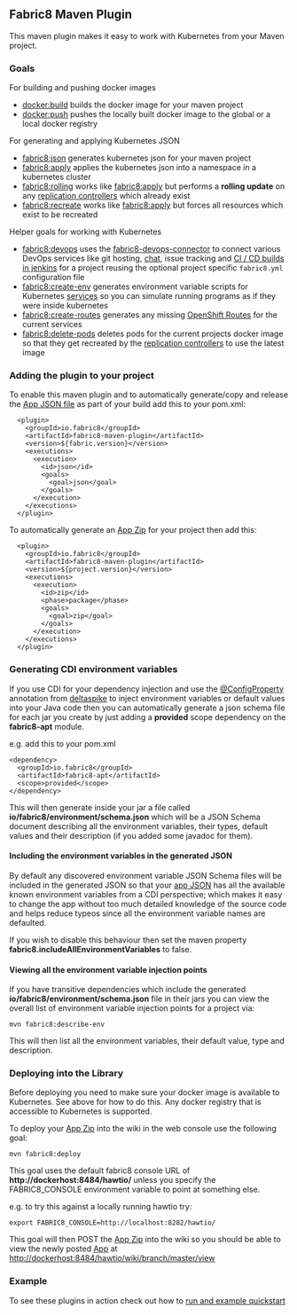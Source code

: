 ## Fabric8 Maven Plugin

This maven plugin makes it easy to work with Kubernetes from your Maven project.

### Goals

For building and pushing docker images

* [docker:build](mavenDockerBuild.html) builds the docker image for your maven project
* [docker:push](mavenDockerPush.html) pushes the locally built docker image to the global or a local docker registry

For generating and applying Kubernetes JSON

* [fabric8:json](mavenFabric8Json.html) generates kubernetes json for your maven project
* [fabric8:apply](mavenFabric8Apply.html) applies the kubernetes json into a namespace in a kubernetes cluster
* [fabric8:rolling](mavenFabric8DRolling.html) works like [fabric8:apply](mavenFabric8Apply.html) but performs a **rolling update** on any [replication controllers](replicationControllers.html) which already exist 
* [fabric8:recreate](mavenFabric8DRecreate.html) works like [fabric8:apply](mavenFabric8Apply.html) but forces all resources which exist to be recreated

Helper goals for working with Kubernetes 

* [fabric8:devops](mavenFabric8DevOps.html) uses the [fabric8-devops-connector](https://github.com/fabric8io/fabric8/tree/master/components/fabric8-devops-connector) to connect various DevOps services like git hosting, [chat](chat.html), issue tracking and [CI / CD builds in jenkins](cdelivery.html) for a project reusing the optional project specific `fabric8.yml` configuration file
* [fabric8:create-env](mavenFabric8CreateEnv.html) generates environment variable scripts for Kubernetes [services](services.html) so you can simulate running programs as if they were inside kubernetes
* [fabric8:create-routes](mavenFabric8CreateRoutes.html) generates any missing [OpenShift Routes](http://docs.openshift.org/latest/admin_guide/router.html) for the current services 
* [fabric8:delete-pods](mavenFabric8DeletePods.html) deletes pods for the current projects docker image so that they get recreated by the [replication controllers](replicationControllers.html) to use the latest image

### Adding the plugin to your project

To enable this maven plugin and to automatically generate/copy and release the [App JSON file](apps.html) as part of your build add this to your pom.xml:

      <plugin>
        <groupId>io.fabric8</groupId>
        <artifactId>fabric8-maven-plugin</artifactId>
        <version>${fabric.version}</version>
        <executions>
          <execution>
            <id>json</id>
            <goals>
              <goal>json</goal>
            </goals>
          </execution>
        </executions>
      </plugin>

To automatically generate an [App Zip](appzip.html) for your project then add this:

      <plugin>
        <groupId>io.fabric8</groupId>
        <artifactId>fabric8-maven-plugin</artifactId>
        <version>${project.version}</version>
        <executions>
          <execution>
            <id>zip</id>
            <phase>package</phase>
            <goals>
              <goal>zip</goal>
            </goals>
          </execution>
        </executions>
      </plugin>


### Generating CDI environment variables

If you use CDI for your dependency injection and use the [@ConfigProperty](http://deltaspike.apache.org/documentation/configuration.html) annotation from [deltaspike](http://deltaspike.apache.org/) to inject environment variables or default values into your Java code then you can automatically generate a json schema file for each jar you create by just adding a **provided** scope dependency on the **fabric8-apt** module.

e.g. add this to your pom.xml

    <dependency>
      <groupId>io.fabric8</groupId>
      <artifactId>fabric8-apt</artifactId>
      <scope>provided</scope>
    </dependency>

This will then generate inside your jar a file called **io/fabric8/environment/schema.json** which will be a JSON Schema document describing all the environment variables, their types, default values and their description (if you added some javadoc for them).

#### Including the environment variables in the generated JSON

By default any discovered environment variable JSON Schema files will be included in the generated JSON so that your [app JSON](apps.html) has all the available known environment variables from a CDI perspective; which makes it easy to change the app without too much detailed knowledge of the source code and helps reduce typeos since all the environment variable names are defaulted.

If you wish to disable this behaviour then set the maven property **fabric8.includeAllEnvironmentVariables** to false.

#### Viewing all the environment variable injection points

If you have transitive dependencies which include the generated **io/fabric8/environment/schema.json** file in their jars you can view the overall list of environment variable injection points for a project via:

    mvn fabric8:describe-env

This will then list all the environment variables, their default value, type and description.


### Deploying into the Library

Before deploying you need to make sure your docker image is available to Kubernetes. See above for how to do this. Any docker registry that is accessible to Kubernetes is supported.

To deploy your [App Zip](appzip.html) into the wiki in the web console use the following goal:

    mvn fabric8:deploy

This goal uses the default fabric8 console URL of **http://dockerhost:8484/hawtio/** unless you specify the FABRIC8_CONSOLE environment variable to point at something else.

e.g. to try this against a locally running hawtio try:

    export FABRIC8_CONSOLE=http://localhost:8282/hawtio/


This goal will then POST the [App Zip](appzip.html) into the wiki so you should be able to view the newly posted [App](apps.html) at [http://dockerhost:8484/hawtio/wiki/branch/master/view](http://dockerhost:8484/hawtio/wiki/branch/master/view)

### Example

To see these plugins in action check out how to [run and example quickstart](getStarted/example.html)



